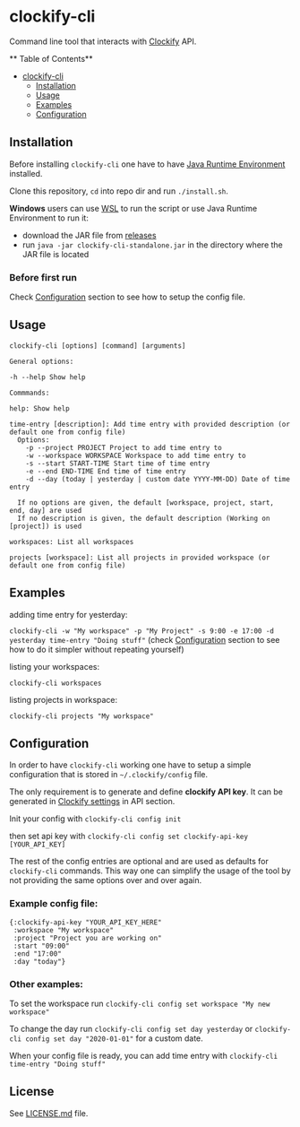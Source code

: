 # clockify-cli

Command line tool that interacts with [Clockify](https://clockify.me) API.

** Table of Contents**

- [clockify-cli](#clockify-cli)
  - [Installation](#installation)
  - [Usage](#usage)
  - [Examples](#examples)
  - [Configuration](#configuration)

## Installation

Before installing `clockify-cli` one have to have [Java Runtime Environment](https://www.java.com/en/download/) installed.

Clone this repository, `cd` into repo dir and run `./install.sh`.

**Windows** users can use [WSL](https://docs.microsoft.com/en-us/windows/wsl/install-win10) to run the script or use Java Runtime Environment to run it:

- download the JAR file from [releases](https://github.com/gawliks/clockify-cli/releases/latest/download/clockify-cli-standalone.jar)
- run `java -jar clockify-cli-standalone.jar` in the directory where the JAR file is located

### Before first run

Check [Configuration](#configuration) section to see how to setup the config file.

## Usage

```
clockify-cli [options] [command] [arguments]

General options:

-h --help Show help

Commmands:

help: Show help

time-entry [description]: Add time entry with provided description (or default one from config file)
  Options:
    -p --project PROJECT Project to add time entry to
    -w --workspace WORKSPACE Workspace to add time entry to
    -s --start START-TIME Start time of time entry
    -e --end END-TIME End time of time entry
    -d --day (today | yesterday | custom date YYYY-MM-DD) Date of time entry

  If no options are given, the default [workspace, project, start, end, day] are used
  If no description is given, the default description (Working on [project]) is used

workspaces: List all workspaces

projects [workspace]: List all projects in provided workspace (or default one from config file)

```

## Examples

adding time entry for yesterday:

`clockify-cli -w "My workspace" -p "My Project" -s 9:00 -e 17:00 -d yesterday time-entry "Doing stuff"` (check [Configuration](#configuration) section to see how to do it simpler without repeating yourself)

listing your workspaces:

`clockify-cli workspaces`

listing projects in workspace:

`clockify-cli projects "My workspace"`

## Configuration

In order to have `clockify-cli` working one have to setup a simple configuration that is stored in `~/.clockify/config` file.

The only requirement is to generate and define **clockify API key**. It can be generated in [Clockify settings](https://clockify.me/user/settings) in API section.

Init your config with `clockify-cli config init`

then set api key with `clockify-cli config set clockify-api-key [YOUR_API_KEY]`

The rest of the config entries are optional and are used as defaults for `clockify-cli` commands. This way one can simplify the usage of the tool by not providing the same options over and over again.

### Example config file:

```
{:clockify-api-key "YOUR_API_KEY_HERE"
 :workspace "My workspace"
 :project "Project you are working on"
 :start "09:00"
 :end "17:00"
 :day "today"}
```

### Other examples:

To set the workspace run `clockify-cli config set workspace "My new workspace"`

To change the day run `clockify-cli config set day yesterday` or `clockify-cli config set day "2020-01-01"` for a custom date.

When your config file is ready, you can add time entry with `clockify-cli time-entry "Doing stuff"`

## License

See [LICENSE.md](./LICENSE.md) file.
